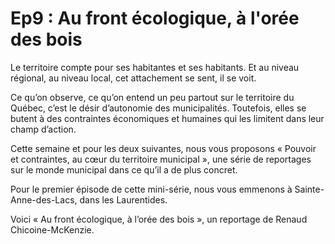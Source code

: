 # Ep9 : Au front écologique, à l'orée des bois

Le territoire compte pour ses habitantes et ses habitants. Et au niveau régional, au niveau local, cet attachement se sent, il se voit.

Ce qu’on observe, ce qu’on entend un peu partout sur le territoire du Québec, c’est le désir d’autonomie des municipalités. Toutefois, elles se butent à des contraintes économiques et humaines qui les limitent dans leur champ d’action.

Cette semaine et pour les deux suivantes, nous vous proposons « Pouvoir et contraintes, au cœur du territoire municipal », une série de reportages sur le monde municipal dans ce qu’il a de plus concret.

Pour le premier épisode de cette mini-série, nous vous emmenons à Sainte-Anne-des-Lacs, dans les Laurentides.

Voici « Au front écologique, à l’orée des bois », un reportage de Renaud Chicoine-McKenzie.
